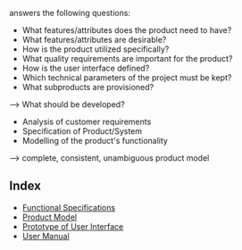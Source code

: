 answers the following questions:
- What features/attributes does the product need to have?
- What features/attributes are desirable?
- How is the product utilized specifically?
- What quality requirements are important for the product?
- How is the user interface defined?
- Which technical parameters of the project must be kept?
- What subproducts are provisioned?

--> What should be developed?



- Analysis of customer requirements
- Specification of Product/System
- Modelling of the product's functionality

--> complete, consistent, unambiguous product model


## Index

- [Functional Specifications](/Pages/2Definition/2.1.0FunctionalSpecifications.md)
- [Product Model](/Pages/2Definition/2.2.0ProductModel.md)
- [Prototype of User Interface](/Pages/2Definition/2.3.0PrototypeUI.md)
- [User Manual](/Pages/2Definition/2.4.0UserManual.md)